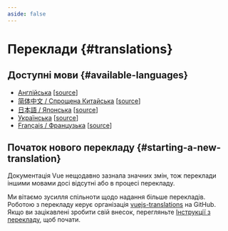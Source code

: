 ```yaml
---
aside: false
---
```


# Переклади {#translations}

## Доступні мови {#available-languages}

- [Англійська](https://vuejs.org/) [[source](https://github.com/vuejs/docs)]
- [简体中文 / Спрощена Китайська](https://cn.vuejs.org/) [[source](https://github.com/vuejs-translations/docs-zh-cn)]
- [日本語 / Японська](https://ja.vuejs.org/) [[source](https://github.com/vuejs-translations/docs-ja)]
- [Українська](https://ua.vuejs.org) [[source](https://github.com/vuejs-translations/docs-ua)]
- [Français / Французька](https://fr.vuejs.org) [[source](https://github.com/vuejs-translations/docs-fr)]

## Початок нового перекладу {#starting-a-new-translation}

Документація Vue нещодавно зазнала значних змін, тож переклади іншими мовами досі відсутні або в процесі перекладу.

Ми вітаємо зусилля спільноти щодо надання більше перекладів. Роботою з перекладу керує організація [vuejs-translations](https://github.com/vuejs-translations/) на GitHub. Якщо ви зацікавлені зробити свій внесок, перегляньте [Інструкції з перекладу](https://github.com/vuejs-translations/guidelines/blob/main/README.md), щоб почати.
